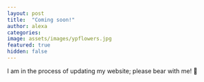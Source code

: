 ```yaml
---
layout: post
title:  "Coming soon!"
author: alexa
categories: 
image: assets/images/ypflowers.jpg
featured: true
hidden: false
---
```


I am in the process of updating my website; please bear with me! 🐻

